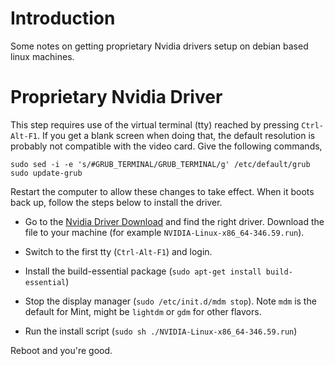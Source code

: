 
# Introduction

Some notes on getting proprietary Nvidia drivers setup on debian based linux machines.

# Proprietary Nvidia Driver

This step requires use of the virtual terminal (tty) reached by pressing
`Ctrl-Alt-F1`.  If you get a blank screen when doing that, the default
resolution is probably not compatible with the video card.  Give the following
commands,

    sudo sed -i -e 's/#GRUB_TERMINAL/GRUB_TERMINAL/g' /etc/default/grub
    sudo update-grub

Restart the computer to allow these changes to take effect. When it boots
back up, follow the steps below to install the driver.

  * Go to the
    [Nvidia Driver Download](http://www.nvidia.com/Download/index.aspx)
    and find the right driver.  Download the file to your machine
    (for example `NVIDIA-Linux-x86_64-346.59.run`).

  * Switch to the first tty (`Ctrl-Alt-F1`) and login.

  * Install the build-essential package
    (`sudo apt-get install build-essential`)

  * Stop the display manager (`sudo /etc/init.d/mdm stop`).  Note `mdm` is
    the default for Mint, might be `lightdm` or `gdm` for other flavors.

  * Run the install script (`sudo sh ./NVIDIA-Linux-x86_64-346.59.run`)

Reboot and you're good.
